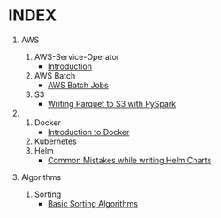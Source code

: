 # **INDEX**

1. AWS
    1. AWS-Service-Operator
        - [Introduction](https://athul-r.github.io/blog/AWS/AWS-Service-Operator/intro.html)
    2. AWS Batch
        - [AWS Batch Jobs](https://athul-r.github.io/blog/AWS/AWS-Batch/workflow.html)
    3. S3
        - [Writing Parquet to S3 with PySpark](https://athul-r.github.io/blog/AWS/S3/spark-parquet-s3.html)
2.
    1. Docker
        - [Introduction to Docker](https://athul-r.github.io/blog/Kubernetes/Docker/inrtoduction_to_docker.html)
    2. Kubernetes
    3. Helm
        - [Common Mistakes while writing Helm Charts](https://athul-r.github.io/blog/Kubernetes/Helm/common_mistakes.html)

3.  Algorithms
    1. Sorting
        - [Basic Sorting Algorithms](https://athul-r.github.io/blog/Algorithms/Sorting/basic_sorting_algos.html)




